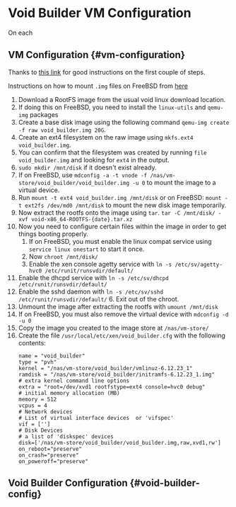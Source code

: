 # Void Builder VM Configuration

On each 
## VM Configuration {#vm-configuration}

Thanks to [this link](https://trent.utfs.org/wiki/Void_Linux#Xen_DomU) for good instructions on the first couple of steps.

Instructions on how to mount `.img` files on FreeBSD from [here](https://gist.github.com/yzgyyang/4965d5673b5c79c644a695dd75fa8e05)

1.	Download a RootFS image from the usual void linux download location.
2.	If doing this on FreeBSD, you need to install the `linux-utils` and `qemu-img` packages
3.	Create a base disk image using the following command `qemu-img create -f raw void_builder.img 20G`.
4.	Create an ext4 filesystem on the raw image using `mkfs.ext4 void_builder.img`.
5.	You can confirm that the filesystem was created by running `file void_builder.img` and looking for `ext4` in the output.
6.	`sudo mkdir /mnt/disk` if it doesn't exist already.
7.	If on FreeBSD, use `mdconfig -a -t vnode -f /nas/vm-store/void_builder/void_builder.img -u 0` to mount the image to a virtual device.
8.	Run `mount -t ext4 void_builder.img /mnt/disk` or on FreeBSD: `mount -t ext2fs /dev/md0 /mnt/disk` to mount the new disk image temporarily.
9.	Now extract the rootfs onto the image using `tar`. `tar -C /mnt/disk/ -xvf void-x86_64-ROOTFS-{date}.tar.xz`
10.	Now you need to configure certain files within the image in order to get things booting properly.
	1.	If on FreeBSD, you must enable the linux compat service using `service linux onestart` to start it once.
	2.	Now `chroot /mnt/disk/`
 	3.	Enable the xen console agetty service with `ln -s /etc/sv/agetty-hvc0 /etc/runit/runsvdir/default/`
  4.	Enable the dhcpd service with `ln -s /etc/sv/dhcpd /etc/runit/runsvdir/default/`
  5.	Enable the sshd daemon with `ln -s /etc/sv/sshd /etc/runit/runsvdir/default/`
	6.	Exit out of the chroot.
11.	Unmount the image after extracting the rootfs with `umount /mnt/disk`
12.	If on FreeBSD, you must also remove the virtual device with `mdconfig -d -u 0`
13.	Copy the image you created to the image store at `/nas/vm-store/`
14.	Create the file `/usr/local/etc/xen/void_builder.cfg` with the following contents:
    ```config
    name = "void_builder"
    type = "pvh"
    kernel = "/nas/vm-store/void_builder/vmlinuz-6.12.23_1"
    ramdisk = "/nas/vm-store/void_builder/initramfs-6.12.23_1.img"
    # extra kernel command line options
    extra = "root=/dev/xvd1 rootfstype=ext4 console=hvc0 debug"
    # initial memory allocation (MB)
    memory = 512
    vcpus = 4
    # Network devices
    # List of virtual interface devices  or 'vifspec'
    vif = ['']
    # Disk Devices
    # a list of 'diskspec' devices
    disk=['/nas/vm-store/void_builder/void_builder.img,raw,xvd1,rw']
    on_reboot="preserve"
    on_crash="preserve"
    on_poweroff="preserve"
    ```

## Void Builder Configuration {#void-builder-config}
